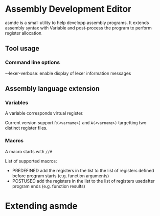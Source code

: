 # Assembly Development Editor

asmde is a small utility to help developp assembly programs.
It extends assembly syntax with Variable and post-process the program to perform register allocation.

## Tool usage

### Command line options

--lexer-verbose: enable display of lexer information messages

## Assembly language extension

### Variables

A variable corresponds virtual register.

Current version support `R(<varname>)` and `A(<varname>)` targetting two distinct register files.

### Macros

A macro starts with `//#`

List of supported macros:
- PREDEFINED <list or registers>   add the registers in the list to the list of registers defined before program starts (e.g. function arguments)
- POSTUSED   <list of registers>   add the registers in the list to the list of registers usedafter program ends (e.g. function results)

# Extending asmde
